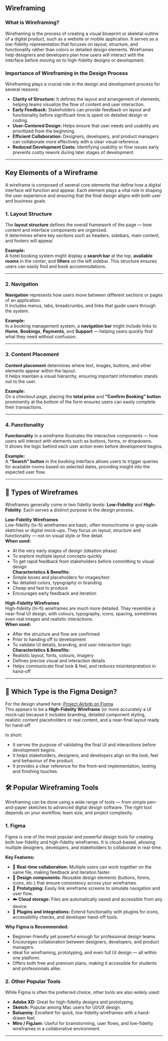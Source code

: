 ## Wireframing

### What is Wireframing?

Wireframing is the process of creating a visual blueprint or skeletal outline of a digital product, such as a website or mobile application. It serves as a low-fidelity representation that focuses on layout, structure, and functionality rather than colors or detailed design elements. Wireframes help designers and developers plan how users will interact with the interface before moving on to high-fidelity designs or development.

### Importance of Wireframing in the Design Process

Wireframing plays a crucial role in the design and development process for several reasons:

- **Clarity of Structure:** It defines the layout and arrangement of elements, helping teams visualize the flow of content and user interaction.
- **Early Feedback:** Stakeholders can provide feedback on layout and functionality before significant time is spent on detailed design or coding.
- **User-Centered Design:** Helps ensure that user needs and usability are prioritized from the beginning.
- **Efficient Collaboration:** Designers, developers, and product managers can collaborate more effectively with a clear visual reference.
- **Reduced Development Costs:** Identifying usability or flow issues early prevents costly rework during later stages of development.

---

## Key Elements of a Wireframe

A wireframe is composed of several core elements that define how a digital interface will function and appear. Each element plays a vital role in shaping the user experience and ensuring that the final design aligns with both user and business goals.

### 1. Layout Structure

The **layout structure** defines the overall framework of the page — how content and interface components are organized.  
It determines where key sections such as headers, sidebars, main content, and footers will appear.

**Example:**  
A hotel booking system might display a **search bar** at the top, **available rooms** in the center, and **filters** on the left sidebar. This structure ensures users can easily find and book accommodations.

---

### 2. Navigation

**Navigation** represents how users move between different sections or pages of an application.  
It includes menus, tabs, breadcrumbs, and links that guide users through the system.

**Example:**  
In a booking management system, a **navigation bar** might include links to **Home**, **Bookings**, **Payments**, and **Support** — helping users quickly find what they need without confusion.

---

### 3. Content Placement

**Content placement** determines where text, images, buttons, and other elements appear within the layout.  
It helps maintain a visual hierarchy, ensuring important information stands out to the user.

**Example:**  
On a checkout page, placing the **total price** and **“Confirm Booking” button** prominently at the bottom of the form ensures users can easily complete their transactions.

---

### 4. Functionality

**Functionality** in a wireframe illustrates the interactive components — how users will interact with elements such as buttons, forms, or dropdowns.  
It shows the logic behind each user action even before development begins.

**Example:**  
A **“Search” button** in the booking interface allows users to trigger queries for available rooms based on selected dates, providing insight into the expected user flow.

---

## 🧮 Types of Wireframes

Wireframes generally come in two fidelity levels: **Low-Fidelity** and **High-Fidelity**. Each serves a distinct purpose in the design process.

**Low-Fidelity Wireframes**  
Low-fidelity (lo-fi) wireframes are basic, often monochrome or grey-scale sketches or digital mock-ups. They focus on layout, structure and functionality — not on visual style or fine detail.  
**When used:**  
- At the very early stages of design (ideation phase)  
- To explore multiple layout concepts quickly  
- To get rapid feedback from stakeholders before committing to visual design  
**Characteristics & Benefits:**  
- Simple boxes and placeholders for images/text  
- No detailed colors, typography or branding  
- Cheap and fast to produce  
- Encourages early feedback and iteration  

**High-Fidelity Wireframes**  
High-fidelity (hi-fi) wireframes are much more detailed. They resemble a near-final UI design, with colours, typography, icons, spacing, sometimes even real images and realistic interactions.  
**When used:**  
- After the structure and flow are confirmed  
- Prior to handing off to development  
- To validate UI details, branding, and user interaction logic  
**Characteristics & Benefits:**  
- Realistic layout, fonts, colours, imagery  
- Defines precise visual and interaction details  
- Helps communicate final look & feel, and reduces misinterpretation in hand-off  

---

## 📐 Which Type is the Figma Design?

For the design shared here: [Project Airbnb on Figma](https://www.figma.com/design/E2BRqdPcKkrnX6hLGPto8Z/Project-Airbnb?node-id=1-2&p=f&t=dW2OyJS6ZPnEPGtw-0)  
This appears to be a **High-Fidelity Wireframe** (or more accurately a UI mock‐up) because it includes branding, detailed component styling, realistic content placeholders or real content, and a near-final layout ready for hand-off.  

In short:  
- It serves the purpose of validating the final UI and interactions before development begins.  
- It helps stakeholders, designers, and developers align on the look, feel and behaviour of the product.  
- It provides a clear reference for the front-end implementation, testing and finishing touches.

## 🛠️ Popular Wireframing Tools

Wireframing can be done using a wide range of tools — from simple pen-and-paper sketches to advanced digital design software. The right tool depends on your workflow, team size, and project complexity.

### 1. **Figma**
Figma is one of the most popular and powerful design tools for creating both low-fidelity and high-fidelity wireframes. It is cloud-based, allowing multiple designers, developers, and stakeholders to collaborate in real-time.

**Key Features:**
- 🧩 **Real-time collaboration:** Multiple users can work together on the same file, making feedback and iteration faster.  
- 🎨 **Design components:** Reusable design elements (buttons, forms, icons, etc.) that ensure consistency across your wireframes.  
- 🧭 **Prototyping:** Easily link wireframe screens to simulate navigation and user flow.  
- ☁️ **Cloud storage:** Files are automatically saved and accessible from any device.  
- 🔌 **Plugins and integrations:** Extend functionality with plugins for icons, accessibility checks, and developer hand-off tools.

**Why Figma is Recommended:**
- Beginner-friendly yet powerful enough for professional design teams.  
- Encourages collaboration between designers, developers, and product managers.  
- Ideal for wireframing, prototyping, and even full UI design — all within one platform.  
- Offers both free and premium plans, making it accessible for students and professionals alike.

### 2. **Other Popular Tools**
While Figma is often the preferred choice, other tools are also widely used:
- **Adobe XD:** Great for high-fidelity designs and prototyping.  
- **Sketch:** Popular among Mac users for UI/UX design.  
- **Balsamiq:** Excellent for quick, low-fidelity wireframes with a hand-drawn feel.  
- **Miro / FigJam:** Useful for brainstorming, user flows, and low-fidelity wireframes in a collaborative environment.

---


